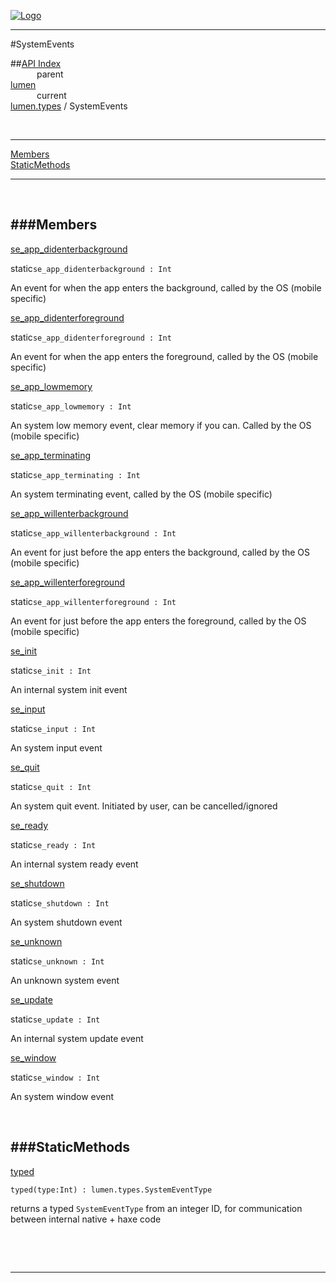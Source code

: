 
[![Logo](../../../images/logo.png)](../../../index.html)

---

#SystemEvents


##[API Index](../../../api/index.html#lumen.types)   
&emsp;&emsp;&emsp;parent    
[lumen](../)     
&emsp;&emsp;&emsp;current    
[lumen.types](./) / SystemEvents

<br/>

---


[Members](#Members)   
[StaticMethods](#StaticMethods)   


---

&nbsp;   

<a class="lift" name="Members" ></a>
###Members   
---
<a class="lift" name="se_app_didenterbackground" href="#se_app_didenterbackground">se_app_didenterbackground</a>



<span class="inline-block static">static</span>`se_app_didenterbackground : Int`

<span class="small_desc_flat"> An event for when the app enters the background, called by the OS (mobile specific) </span>   

<a class="lift" name="se_app_didenterforeground" href="#se_app_didenterforeground">se_app_didenterforeground</a>



<span class="inline-block static">static</span>`se_app_didenterforeground : Int`

<span class="small_desc_flat"> An event for when the app enters the foreground, called by the OS (mobile specific) </span>   

<a class="lift" name="se_app_lowmemory" href="#se_app_lowmemory">se_app_lowmemory</a>



<span class="inline-block static">static</span>`se_app_lowmemory : Int`

<span class="small_desc_flat"> An system low memory event, clear memory if you can. Called by the OS (mobile specific) </span>   

<a class="lift" name="se_app_terminating" href="#se_app_terminating">se_app_terminating</a>



<span class="inline-block static">static</span>`se_app_terminating : Int`

<span class="small_desc_flat"> An system terminating event, called by the OS (mobile specific) </span>   

<a class="lift" name="se_app_willenterbackground" href="#se_app_willenterbackground">se_app_willenterbackground</a>



<span class="inline-block static">static</span>`se_app_willenterbackground : Int`

<span class="small_desc_flat"> An event for just before the app enters the background, called by the OS (mobile specific) </span>   

<a class="lift" name="se_app_willenterforeground" href="#se_app_willenterforeground">se_app_willenterforeground</a>



<span class="inline-block static">static</span>`se_app_willenterforeground : Int`

<span class="small_desc_flat"> An event for just before the app enters the foreground, called by the OS (mobile specific) </span>   

<a class="lift" name="se_init" href="#se_init">se_init</a>



<span class="inline-block static">static</span>`se_init : Int`

<span class="small_desc_flat"> An internal system init event </span>   

<a class="lift" name="se_input" href="#se_input">se_input</a>



<span class="inline-block static">static</span>`se_input : Int`

<span class="small_desc_flat"> An system input event </span>   

<a class="lift" name="se_quit" href="#se_quit">se_quit</a>



<span class="inline-block static">static</span>`se_quit : Int`

<span class="small_desc_flat"> An system quit event. Initiated by user, can be cancelled/ignored </span>   

<a class="lift" name="se_ready" href="#se_ready">se_ready</a>



<span class="inline-block static">static</span>`se_ready : Int`

<span class="small_desc_flat"> An internal system ready event </span>   

<a class="lift" name="se_shutdown" href="#se_shutdown">se_shutdown</a>



<span class="inline-block static">static</span>`se_shutdown : Int`

<span class="small_desc_flat"> An system shutdown event </span>   

<a class="lift" name="se_unknown" href="#se_unknown">se_unknown</a>



<span class="inline-block static">static</span>`se_unknown : Int`

<span class="small_desc_flat"> An unknown system event </span>   

<a class="lift" name="se_update" href="#se_update">se_update</a>



<span class="inline-block static">static</span>`se_update : Int`

<span class="small_desc_flat"> An internal system update event </span>   

<a class="lift" name="se_window" href="#se_window">se_window</a>



<span class="inline-block static">static</span>`se_window : Int`

<span class="small_desc_flat"> An system window event </span>   

&nbsp;   

<a class="lift" name="StaticMethods" ></a>
###StaticMethods   
---
<a class="lift" name="typed" href="#typed">typed</a>



`typed(type:Int) : lumen.types.SystemEventType`

<span class="small_desc_flat"> returns a typed `SystemEventType` from an integer ID, for communication between internal native + haxe code </span>   

&nbsp;   



&nbsp;
&nbsp;
&nbsp;

---  


&nbsp;   
&nbsp;   